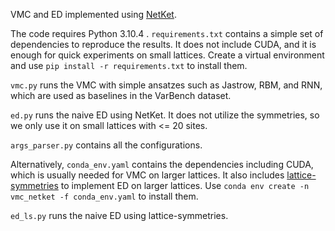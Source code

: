 VMC and ED implemented using [NetKet](https://github.com/netket/netket).

The code requires Python 3.10.4 . `requirements.txt` contains a simple set of dependencies to reproduce the results. It does not include CUDA, and it is enough for quick experiments on small lattices. Create a virtual environment and use `pip install -r requirements.txt` to install them.

`vmc.py` runs the VMC with simple ansatzes such as Jastrow, RBM, and RNN, which are used as baselines in the VarBench dataset.

`ed.py` runs the naive ED using NetKet. It does not utilize the symmetries, so we only use it on small lattices with <= 20 sites.

`args_parser.py` contains all the configurations.

Alternatively, `conda_env.yaml` contains the dependencies including CUDA, which is usually needed for VMC on larger lattices. It also includes [lattice-symmetries](https://github.com/twesterhout/lattice-symmetries) to implement ED on larger lattices. Use `conda env create -n vmc_netket -f conda_env.yaml` to install them.

`ed_ls.py` runs the naive ED using lattice-symmetries.
